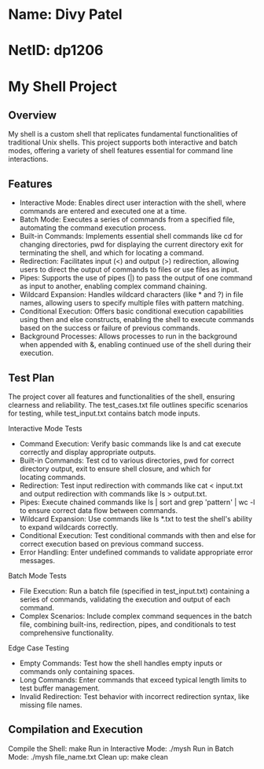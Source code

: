 # Name: Divy Patel
# NetID: dp1206

# My Shell Project

## Overview

My shell is a custom shell that replicates fundamental functionalities of traditional Unix shells. This project supports both interactive and batch modes, offering a variety of shell features essential for command line interactions.

## Features

- Interactive Mode: Enables direct user interaction with the shell, where commands are entered and executed one at a time.
- Batch Mode: Executes a series of commands from a specified file, automating the command execution process.
- Built-in Commands: Implements essential shell commands like cd for changing directories, pwd for displaying the current directory
    exit for terminating the shell, and which for locating a command.
- Redirection: Facilitates input (<) and output (>) redirection, allowing users to direct the output of commands to files or use files
    as input.
- Pipes: Supports the use of pipes (|) to pass the output of one command as input to another, enabling complex command chaining.
- Wildcard Expansion: Handles wildcard characters (like * and ?) in file names, allowing users to specify multiple files with pattern
    matching.
- Conditional Execution: Offers basic conditional execution capabilities using then and else constructs, enabling the shell to execute
    commands based on the success or failure of previous commands.
- Background Processes: Allows processes to run in the background when appended with &, enabling continued use of the shell during
    their execution.

## Test Plan

The project cover all features and functionalities of the shell, ensuring clearness and reliability. The test_cases.txt file outlines specific scenarios for testing, while test_input.txt contains batch mode inputs.

Interactive Mode Tests

- Command Execution: Verify basic commands like ls and cat execute correctly and display appropriate outputs.
- Built-in Commands: Test cd to various directories, pwd for correct directory output, exit to ensure shell closure, and which for  
    locating commands.
- Redirection: Test input redirection with commands like cat < input.txt and output redirection with commands like ls > output.txt.
- Pipes: Execute chained commands like ls | sort and grep 'pattern' | wc -l to ensure correct data flow between commands.
- Wildcard Expansion: Use commands like ls *.txt to test the shell's ability to expand wildcards correctly.
- Conditional Execution: Test conditional commands with then and else for correct execution based on previous command success.
- Error Handling: Enter undefined commands to validate appropriate error messages.

Batch Mode Tests

- File Execution: Run a batch file (specified in test_input.txt) containing a series of commands, validating the execution and output 
    of each command.
- Complex Scenarios: Include complex command sequences in the batch file, combining built-ins, redirection, pipes, and conditionals to 
    test comprehensive functionality.

Edge Case Testing

- Empty Commands: Test how the shell handles empty inputs or commands only containing spaces.
- Long Commands: Enter commands that exceed typical length limits to test buffer management.
- Invalid Redirection: Test behavior with incorrect redirection syntax, like missing file names.

## Compilation and Execution

Compile the Shell: make 
Run in Interactive Mode: ./mysh 
Run in Batch Mode: ./mysh file_name.txt
Clean up: make clean